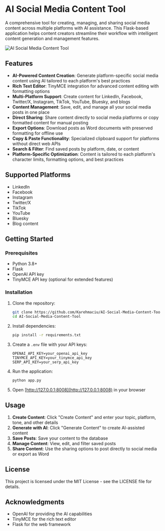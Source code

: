 # AI Social Media Content Tool

A comprehensive tool for creating, managing, and sharing social media content across multiple platforms with AI assistance. This Flask-based application helps content creators streamline their workflow with intelligent content generation and management features.

![AI Social Media Content Tool](https://via.placeholder.com/800x400?text=AI+Social+Media+Content+Tool)

## Features

- **AI-Powered Content Creation**: Generate platform-specific social media content using AI tailored to each platform's best practices
- **Rich Text Editor**: TinyMCE integration for advanced content editing with formatting options
- **Multi-Platform Support**: Create content for LinkedIn, Facebook, Twitter/X, Instagram, TikTok, YouTube, Bluesky, and blogs
- **Content Management**: Save, edit, and manage all your social media posts in one place
- **Direct Sharing**: Share content directly to social media platforms or copy formatted content for manual posting
- **Export Options**: Download posts as Word documents with preserved formatting for offline use
- **Copy & Paste Functionality**: Specialized clipboard support for platforms without direct web APIs
- **Search & Filter**: Find saved posts by platform, date, or content
- **Platform-Specific Optimization**: Content is tailored to each platform's character limits, formatting options, and best practices

## Supported Platforms

- LinkedIn
- Facebook
- Instagram
- Twitter/X
- TikTok
- YouTube
- Bluesky
- Blog content

## Getting Started

### Prerequisites

- Python 3.8+
- Flask
- OpenAI API key
- TinyMCE API key (optional for extended features)

### Installation

1. Clone the repository:

   ```bash
   git clone https://github.com/Karehmaciu/AI-Social-Media-Content-Tool.git
   cd AI-Social-Media-Content-Tool
   ```

2. Install dependencies:

   ```bash
   pip install -r requirements.txt
   ```

3. Create a `.env` file with your API keys:

   ```env
   OPENAI_API_KEY=your_openai_api_key
   TINYMCE_API_KEY=your_tinymce_api_key
   SERP_API_KEY=your_serp_api_key
   ```

4. Run the application:

   ```bash
   python app.py
   ```

5. Open [http://127.0.0.1:8008](http://127.0.0.1:8008) in your browser

## Usage

1. **Create Content**: Click "Create Content" and enter your topic, platform, tone, and other details
2. **Generate with AI**: Click "Generate Content" to create AI-assisted content
3. **Save Posts**: Save your content to the database
4. **Manage Content**: View, edit, and filter saved posts
5. **Share Content**: Use the sharing options to post directly to social media or export as Word

## License

This project is licensed under the MIT License - see the LICENSE file for details.

## Acknowledgments

- OpenAI for providing the AI capabilities
- TinyMCE for the rich text editor
- Flask for the web framework
